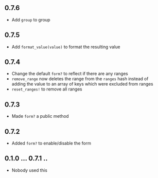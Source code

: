 ## 0.7.6
* Add `group` to group

## 0.7.5
* Add `format_value(value)` to format the resulting value

## 0.7.4
* Change the default `form?` to reflect if there are any ranges
* `remove_range` now deletes the range from the `ranges` hash instead of adding the value to an array of keys which were excluded from ranges
* `reset_ranges!` to remove all ranges

## 0.7.3
* Made `form?` a public method

## 0.7.2
* Added `form?` to enable/disable the form

## 0.1.0 ... 0.7.1 ..
* Nobody used this